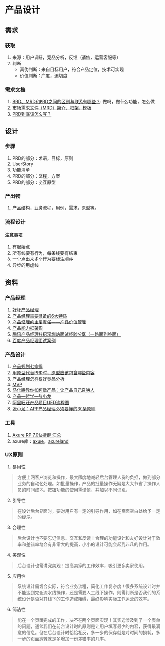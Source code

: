 # 产品设计

## 需求
### 获取
1. 来源：用户调研，竞品分析，反馈（销售，运营客服等）
1. 判断
    * 真伪判断：来自目标用户，符合产品定位，技术可实现
    * 价值判断：广度，迫切度

### 需求文档
1. [BRD、MRD和PRD之间的区别与联系有哪些？](https://www.zhihu.com/question/19655491): 做吗，做什么功能，怎么做
1. [市场需求文件（MRD）简介、框架、模板](https://zhuanlan.zhihu.com/p/57413137)
1. [PRD到底该怎么写？](http://www.woshipm.com/pmd/192826.html)

## 设计
### 步骤
1. PRD的部分：术语，目标，原则
1. UserStory
1. 功能清单
1. PRD的部分：流程，方案
1. PRD的部分：交互原型

### 产出物
1. 产品结构，业务流程，用例，需求，原型等。

### 流程设计
#### 注意事项
1. 有起始点
1. 所有线要有行为，每条线要有结束
1. 一个点出来多个行为要标注顺序
1. 异步的用虚线

## 资料
### 产品经理
1. [好坏产品经理](https://rd.wangyaqi.cn/#/hire/material/pm)
1. [产品经理需要具备的6大特质](http://www.yixieshi.com/zhichang/16405.html)
1. [产品经理的主要责任——产品价值管理](http://www.heguangming.com/?p=898)
1. [产品能力框架图](http://www.yixieshi.com/14532.html)
1. [腾讯产品经理校招深圳站面试经验分享（一路面到终面）](http://blog.csdn.net/katherine_he/article/details/37938351)
1. [百度产品经理面试案例](http://www.szyc.com/bbs/bwnx-1188-6-2.html)

### 产品设计
1. [产品规划七宗罪](http://www.heguangming.com/?p=833)
1. [用原型代替PRD时，原型应该包含哪些内容](http://www.woshipm.com/rp/227461.html)
1. [产品经理怎样做好竞品分析](http://www.xker.com/page/e2014/0911/134172.html)
1. [MVP](http://36kr.com/p/202916.html)
1. [马化腾教你如何做产品：让产品自己召唤人](https://www.axure.com.cn/901/)
1. [产品—哲学—张小龙](http://www.geekpark.net/topics/162060)
1. [阿里旺旺产品项目UED流程图](http://www.heguangming.com/wp-content/uploads/2012/08/%E9%98%BF%E9%87%8C%E6%97%BA%E6%97%BA%E4%BA%A7%E5%93%81%E9%A1%B9%E7%9B%AEUED%E6%B5%81%E7%A8%8B%E5%9B%BE.jpg)
1. [张小龙：APP产品经理必须要懂的30条原则](http://www.yixieshi.com/17656.html)

### 工具
1. [Axure RP 7.0快捷键 汇总](http://www.woshipm.com/pd/81482.html)
1. axure库：[axure](http://www.axure.com/community/widget-libraries)，[axureland](http://axureland.com/axure-widget-libraries)

### UX原则
1. 易用性
> 方便上网客户浏览和操作，最大限度地减轻后台管理人员的负担，做到部分业务的自动化处理。如批量操作，产品的批量操作无疑是大大节省了操作人员的时间成本。按钮功能的使用需谨慎，并加以不同识别。
2. 引导性
> 在设计后台界面时，要对用户有一定的引导作用，如在页面空白处给予一定的提示。
3. 合理性
> 后台设计也不要忘记信息、交互和反馈！合理的功能设计和友好设计对于效率和差错率均会有非常大的提高，小小的设计可能会起到非凡的作用。
4. 美观性
> 后台设计也需讲究美观！提高卖家的工作效率，吸引更多卖家使用。
5. 应用性
> 系统设计需切合实际，符合业务流程，简化工作复杂度！很多系统设计时并不能达到完全流水线操作，还是需要人工线下操作，则需判断是否我们的系统设计是否对其线下的工作造成阻碍，最终影响实际工作运营的效率。
6. 简洁性
> 能在一个页面完成的工作，决不在两个页面实现！其实这涉及到了一个表单的问题，通常我们在前台设计时的原则是让用户填写最少的内容，获得最满意的信息。但在后台设计时恰恰相反，多一步的保存就是对时间的损耗，多一步的页面跳转就是多增加一份差错率的几率。
